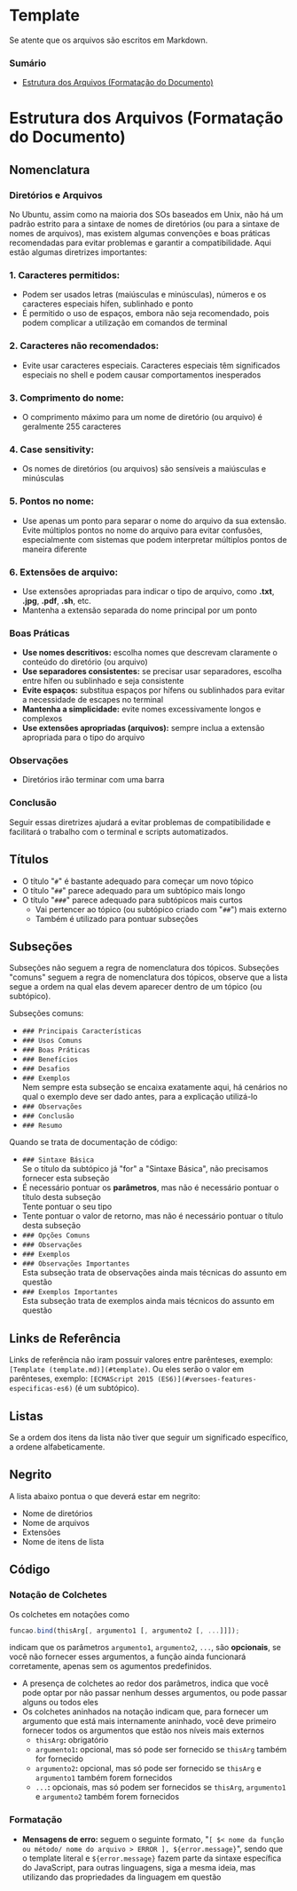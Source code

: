 # Template

Se atente que os arquivos são escritos em Markdown.

### Sumário

- [Estrutura dos Arquivos (Formatação do Documento)](#estrutura-arquivos)

# <a id="estrutura-arquivos">Estrutura dos Arquivos (Formatação do Documento)</a>

## Nomenclatura

### Diretórios e Arquivos

No Ubuntu, assim como na maioria dos SOs baseados em Unix, não há um padrão estrito para a sintaxe de nomes de diretórios (ou para a sintaxe de nomes de arquivos), mas existem algumas convenções e boas práticas recomendadas para evitar problemas e garantir a compatibilidade. Aqui estão algumas diretrizes importantes:

### 1. Caracteres permitidos:

- Podem ser usados letras (maiúsculas e minúsculas), números e os caracteres especiais hífen, sublinhado e ponto
- É permitido o uso de espaços, embora não seja recomendado, pois podem complicar a utilização em comandos de terminal

### 2. Caracteres não recomendados:

- Evite usar caracteres especiais. Caracteres especiais têm significados especiais no shell e podem causar comportamentos inesperados

### 3. Comprimento do nome:

- O comprimento máximo para um nome de diretório (ou arquivo) é geralmente 255 caracteres

### 4. Case sensitivity:

- Os nomes de diretórios (ou arquivos) são sensíveis a maiúsculas e minúsculas

### 5. Pontos no nome:

- Use apenas um ponto para separar o nome do arquivo da sua extensão. Evite múltiplos pontos no nome do arquivo para evitar confusões, especialmente com sistemas que podem interpretar múltiplos pontos de maneira diferente

### 6. Extensões de arquivo:

- Use extensões apropriadas para indicar o tipo de arquivo, como **.txt**, **.jpg**, **.pdf**, **.sh**, etc.
- Mantenha a extensão separada do nome principal por um ponto

### Boas Práticas

- **Use nomes descritivos:** escolha nomes que descrevam claramente o conteúdo do diretório (ou arquivo)
- **Use separadores consistentes:** se precisar usar separadores, escolha entre hífen ou sublinhado e seja consistente
- **Evite espaços:** substitua espaços por hífens ou sublinhados para evitar a necessidade de escapes no terminal
- **Mantenha a simplicidade:** evite nomes excessivamente longos e complexos
- **Use extensões apropriadas (arquivos):** sempre inclua a extensão apropriada para o tipo do arquivo

### Observações

- Diretórios irão terminar com uma barra

### Conclusão

Seguir essas diretrizes ajudará a evitar problemas de compatibilidade e facilitará o trabalho com o terminal e scripts automatizados.

## Títulos

- O título "`#`" é bastante adequado para começar um novo tópico
- O título "`##`" parece adequado para um subtópico mais longo
- O título "`###`" parece adequado para subtópicos mais curtos
    + Vai pertencer ao tópico (ou subtópico criado com "`##`") mais externo
    + Também é utilizado para pontuar subseções

## Subseções

Subseções não seguem a regra de nomenclatura dos tópicos. Subseções "comuns" seguem a regra de nomenclatura dos tópicos, observe que a lista segue a ordem na qual elas devem aparecer dentro de um tópico (ou subtópico).

Subseções comuns:

- `### Principais Características`
- `### Usos Comuns`
- `### Boas Práticas`
- `### Benefícios`
- `### Desafios`
- `### Exemplos`  
    Nem sempre esta subseção se encaixa exatamente aqui, há cenários no qual o exemplo deve ser dado antes, para a explicação utilizá-lo
- `### Observações`
- `### Conclusão`
- `### Resumo`

Quando se trata de documentação de código:

- `### Sintaxe Básica`  
    Se o título da subtópico já "for" a "Sintaxe Básica", não precisamos fornecer esta subseção
- É necessário pontuar os **parâmetros**, mas não é necessário pontuar o título desta subseção  
    Tente pontuar o seu tipo
- Tente pontuar o valor de retorno, mas não é necessário pontuar o título desta subseção
- `### Opções Comuns`
- `### Observações`
- `### Exemplos`
- `### Observações Importantes`  
    Esta subseção trata de observações ainda mais técnicas do assunto em questão
- `### Exemplos Importantes`  
    Esta subseção trata de exemplos ainda mais técnicos do assunto em questão

## Links de Referência

Links de referência não iram possuir valores entre parênteses, exemplo: `[Template (template.md)](#template)`. Ou eles serão o valor em parênteses, exemplo: `[ECMAScript 2015 (ES6)](#versoes-features-especificas-es6)` (é um subtópico).

## Listas

Se a ordem dos itens da lista não tiver que seguir um significado específico, a ordene alfabeticamente.

## Negrito

A lista abaixo pontua o que deverá estar em negrito:

- Nome de diretórios
- Nome de arquivos
- Extensões
- Nome de itens de lista

## Código

### Notação de Colchetes

Os colchetes em notações como

```JavaScript
funcao.bind(thisArg[, argumento1 [, argumento2 [, ...]]]);
```

indicam que os parâmetros `argumento1`, `argumento2`, `...`, são **opcionais**, se você não fornecer esses argumentos, a função ainda funcionará corretamente, apenas sem os agumentos predefinidos.

- A presença de colchetes ao redor dos parâmetros, indica que você pode optar por não passar nenhum desses argumentos, ou pode passar alguns ou todos eles
- Os colchetes aninhados na notação indicam que, para fornecer um argumento que está mais internamente aninhado, você deve primeiro fornecer todos os argumentos que estão nos níveis mais externos
    + `thisArg`**:** obrigatório
    + `argumento1`**:** opcional, mas só pode ser fornecido se `thisArg` também for fornecido
    + `argumento2`**:** opcional, mas só pode ser fornecido se `thisArg` e `argumento1` também forem fornecidos
    + `...`**:** opcionais, mas só podem ser fornecidos se `thisArg`, `argumento1` e `argumento2` também forem fornecidos

### Formatação

- **Mensagens de erro:** seguem o seguinte formato, "`[ $< nome da função ou método/ nome do arquivo > ERROR ], ${error.message}`", sendo que o template literal e `${error.message}` fazem parte da sintaxe específica do JavaScript, para outras linguagens, siga a mesma ideia, mas utilizando das propriedades da linguagem em questão